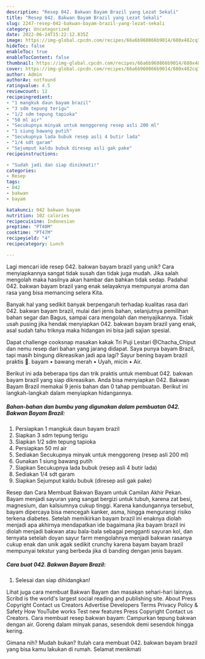 ```yaml
---
description: "Resep 042. Bakwan Bayam Brazil yang Lezat Sekali"
title: "Resep 042. Bakwan Bayam Brazil yang Lezat Sekali"
slug: 2247-resep-042-bakwan-bayam-brazil-yang-lezat-sekali
category: Uncategorized
date: 2022-06-24T15:22:12.835Z
image: https://img-global.cpcdn.com/recipes/66a6b960866b9014/680x482cq70/042-bakwan-bayam-brazil-foto-resep-utama.jpg
hideToc: false
enableToc: true
enableTocContent: false
thumbnail: https://img-global.cpcdn.com/recipes/66a6b960866b9014/680x482cq70/042-bakwan-bayam-brazil-foto-resep-utama.jpg
cover: https://img-global.cpcdn.com/recipes/66a6b960866b9014/680x482cq70/042-bakwan-bayam-brazil-foto-resep-utama.jpg
author: Admin
authorAv: notfound
ratingvalue: 4.5
reviewcount: 12
recipeingredient:
- "1 mangkuk daun bayam brazil"
- "3 sdm tepung terigu"
- "1/2 sdm tepung tapioka"
- "50 ml air"
- "Secukupnya minyak untuk menggoreng resep asli 200 ml"
- "1 siung bawang putih"
- "Secukupnya lada bubuk resep asli 4 butir lada"
- "1/4 sdt garam"
- "Sejumput kaldu bubuk diresep asli gak pake"
recipeinstructions:

- "Sudah jadi dan siap dinikmati!"
categories:
- Resep
tags:
- 042
- bakwan
- bayam

katakunci: 042 bakwan bayam 
nutrition: 102 calories
recipecuisine: Indonesian
preptime: "PT40M"
cooktime: "PT47M"
recipeyield: "4"
recipecategory: Lunch

---
```





Lagi mencari ide resep 042. bakwan bayam brazil yang unik? Cara menyiapkannya sangat tidak susah dan tidak juga mudah. Jika salah mengolah maka hasilnya akan hambar dan bahkan tidak sedap. Padahal 042. bakwan bayam brazil yang enak selayaknya mempunyai aroma dan rasa yang bisa memancing selera Kita.





Banyak hal yang sedikit banyak berpengaruh terhadap kualitas rasa dari 042. bakwan bayam brazil, mulai dari jenis bahan, selanjutnya pemilihan bahan segar dan Bagus, sampai cara mengolah dan menyajikannya. Tidak usah pusing jika hendak menyiapkan 042. bakwan bayam brazil yang enak,      asal sudah tahu triknya maka hidangan ini bisa jadi sajian spesial.














Dapat challenge cooksnap masakan kakak Tri Puji Lestari @Chacha_Chiput dan nemu resep dari bahan yang jarang didapat. Saya punya bayam Brazil, tapi masih bingung dikreasikan jadi apa lagi? Sayur bening bayam brazil praktis 🤭. bayam • bawang merah • Uyah, micin • Air.






Berikut ini ada beberapa tips dan trik praktis untuk membuat 042. bakwan bayam brazil yang siap dikreasikan. Anda bisa menyiapkan 042. Bakwan Bayam Brazil memakai 9 jenis bahan dan 0 tahap pembuatan. Berikut ini langkah-langkah dalam menyiapkan hidangannya.

<!--inarticleads1-->

##### Bahan-bahan dan bumbu yang digunakan dalam pembuatan 042. Bakwan Bayam Brazil:

1. Persiapkan 1 mangkuk daun bayam brazil
1. Siapkan 3 sdm tepung terigu
1. Siapkan 1/2 sdm tepung tapioka
1. Persiapkan 50 ml air
1. Sediakan Secukupnya minyak untuk menggoreng (resep asli 200 ml)
1. Gunakan 1 siung bawang putih
1. Siapkan Secukupnya lada bubuk (resep asli 4 butir lada)
1. Sediakan 1/4 sdt garam
1. Siapkan Sejumput kaldu bubuk (diresep asli gak pake)


Resep dan Cara Membuat Bakwan Bayam untuk Camilan Akhir Pekan. Bayam menjadi sayuran yang sangat bergizi untuk tubuh, karena zat besi, magnesium, dan kalsiumnya cukup tinggi. Karena kandungannya tersebut, bayam dipercaya bisa mencegah kanker, asma, hingga mengurangi risiko terkena diabetes. Setelah memikirkan bayam brazil ini enaknya diolah menjadi apa akhirnya mendapatkan ide bagaimana jika bayam brazil ini diolah menjadi bakwan atau bala-bala sebagai pengganti sayuran kol, dan ternyata setelah doyan sayur farm mengolahnya menjadi bakwan rasanya cukup enak dan unik agak sedikit crunchy karena bayam bayam brazil mempunyai tekstur yang berbeda jika di banding dengan jenis bayam. 

<!--inarticleads2-->

##### Cara buat 042. Bakwan Bayam Brazil:


1. Selesai dan siap dihidangkan!

Lihat juga cara membuat Bakwan Bayam dan masakan sehari-hari lainnya. Scribd is the world&#39;s largest social reading and publishing site. About Press Copyright Contact us Creators Advertise Developers Terms Privacy Policy &amp; Safety How YouTube works Test new features Press Copyright Contact us Creators. Cara membuat resep bakwan bayam: Campurkan tepung bakwan dengan air. Goreng dalam minyak panas, sesendok demi sesendok hingga kering. 

Gimana nih? Mudah bukan? Itulah cara membuat 042. bakwan bayam brazil yang bisa kamu lakukan di rumah. Selamat menikmati
